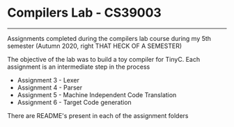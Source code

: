 # Compilers Lab - CS39003

<hr>

Assignments completed during the compilers lab course during my 5th semester (Autumn 2020, right THAT HECK OF A SEMESTER)



The objective of the lab was to build a toy compiler for TinyC. Each assignment is an intermediate step in the process

- Assignment 3 - Lexer
- Assignment 4 - Parser
- Assignment 5 - Machine Independent Code Translation
- Assignment 6 - Target Code generation

There are README's present in each of the assignment folders

